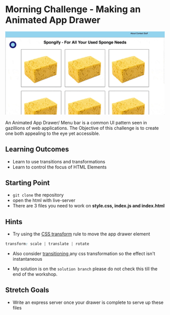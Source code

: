 # Morning Challenge - Making an Animated App Drawer

![GIF of an animated app drawer in action](./assets/app-drawer.gif)

An Animated App Drawer/ Menu bar is a common UI pattern seen in gazillions of
web applications. The Objective of this challenge is to create one both
appealing to the eye yet accessible.


## Learning Outcomes

* Learn to use transitions and transformations
* Learn to control the focus of HTML Elements

## Starting Point
* `git clone` the repository
* open the html with live-server
*  There are 3 files you need to work on **style.css, index.js and index.html**


## Hints

* Try using the [CSS
  transform](https://css-tricks.com/almanac/properties/t/transform/) rule to move the app drawer element
```css
transform: scale | translate | rotate
```

* Also consider [ transitioning
  ](https://css-tricks.com/almanac/properties/t/transition/) any css transformation so the effect isn't
  instantaneous

* My solution is on the `solution branch` please do not check this till the
  end of the workshop.

## Stretch Goals

* Write an express server once your drawer is complete to serve up these
  files
